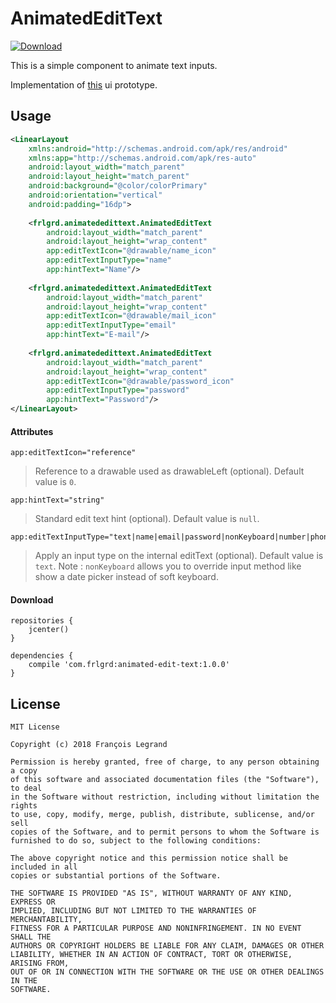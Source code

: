 AnimatedEditText
================

[ ![Download](https://api.bintray.com/packages/frlgrd/maven/animated-edit-text/images/download.svg) ](https://bintray.com/frlgrd/maven/animated-edit-text/_latestVersion)

This is a simple component to animate text inputs.

Implementation of [this](https://www.pinterest.fr/pin/406731410091824542/) ui prototype.

## Usage


```xml
<LinearLayout
    xmlns:android="http://schemas.android.com/apk/res/android"
    xmlns:app="http://schemas.android.com/apk/res-auto"
    android:layout_width="match_parent"
    android:layout_height="match_parent"
    android:background="@color/colorPrimary"
    android:orientation="vertical"
    android:padding="16dp">
    
    <frlgrd.animatededittext.AnimatedEditText
        android:layout_width="match_parent"
        android:layout_height="wrap_content"
        app:editTextIcon="@drawable/name_icon"
        app:editTextInputType="name"
        app:hintText="Name"/>
        
    <frlgrd.animatededittext.AnimatedEditText
        android:layout_width="match_parent"
        android:layout_height="wrap_content"
        app:editTextIcon="@drawable/mail_icon"
        app:editTextInputType="email"
        app:hintText="E-mail"/>
        
    <frlgrd.animatededittext.AnimatedEditText
        android:layout_width="match_parent"
        android:layout_height="wrap_content"
        app:editTextIcon="@drawable/password_icon"
        app:editTextInputType="password"
        app:hintText="Password"/>
</LinearLayout>

```

#### Attributes

```
app:editTextIcon="reference"
```
> Reference to a drawable used as drawableLeft (optional). Default value is `0`.

```
app:hintText="string"
```
> Standard edit text hint (optional). Default value is `null`.
```
app:editTextInputType="text|name|email|password|nonKeyboard|number|phone"
```
> Apply an input type on the internal editText (optional). Default value is `text`. Note : `nonKeyboard` allows you to override input method like show a date picker instead of soft keyboard.

####  Download

```Gradle
repositories {
    jcenter()
}
```

```Gradle
dependencies {
    compile 'com.frlgrd:animated-edit-text:1.0.0'
}
```
License
-----
```
MIT License

Copyright (c) 2018 François Legrand

Permission is hereby granted, free of charge, to any person obtaining a copy
of this software and associated documentation files (the "Software"), to deal
in the Software without restriction, including without limitation the rights
to use, copy, modify, merge, publish, distribute, sublicense, and/or sell
copies of the Software, and to permit persons to whom the Software is
furnished to do so, subject to the following conditions:

The above copyright notice and this permission notice shall be included in all
copies or substantial portions of the Software.

THE SOFTWARE IS PROVIDED "AS IS", WITHOUT WARRANTY OF ANY KIND, EXPRESS OR
IMPLIED, INCLUDING BUT NOT LIMITED TO THE WARRANTIES OF MERCHANTABILITY,
FITNESS FOR A PARTICULAR PURPOSE AND NONINFRINGEMENT. IN NO EVENT SHALL THE
AUTHORS OR COPYRIGHT HOLDERS BE LIABLE FOR ANY CLAIM, DAMAGES OR OTHER
LIABILITY, WHETHER IN AN ACTION OF CONTRACT, TORT OR OTHERWISE, ARISING FROM,
OUT OF OR IN CONNECTION WITH THE SOFTWARE OR THE USE OR OTHER DEALINGS IN THE
SOFTWARE.
```
